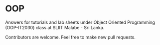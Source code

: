 # OOP
Answers for tutorials and lab sheets under Object Oriented Programming (OOP-IT2030) class at SLIIT Malabe - Sri Lanka.

Contributors are welcome. Feel free to make new pull requests.